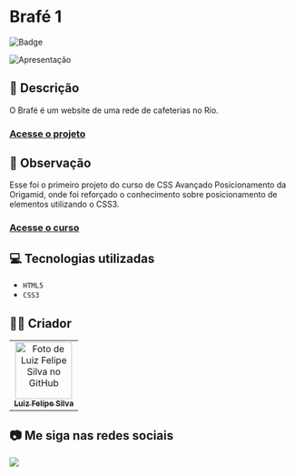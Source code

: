 # Brafé 1

![Badge](http://img.shields.io/static/v1?label=STATUS&message=CONCLUIDO&color=GREEN&style=for-the-badge)

<img src="https://github.com/luizfelipe9627/brafe-1/blob/main/src/assets/apresentacao.gif" alt="Apresentação">

## 📄 Descrição

O Brafé é um website de uma rede de cafeterias no Rio.

### <a href="https://luizfelipe9627-le-scone.netlify.app">Acesse o projeto</a>

## 📑 Observação

Esse foi o primeiro projeto do curso de CSS Avançado Posicionamento da Origamid, onde foi reforçado o conhecimento sobre posicionamento de elementos utilizando o CSS3.

### <a href="https://www.origamid.com/curso/css-avancado-posicionamento">Acesse o curso</a>

## 💻 Tecnologias utilizadas

- `HTML5`
- `CSS3`
## 🧑‍💻 Criador

<table>
  <tr>
    <td align="center">
      <a href="https://github.com/luizfelipe9627">
        <img src="https://github.com/luizfelipe9627.png" width="100px;" alt="Foto de Luiz Felipe Silva no GitHub"/><br>
        <sub>
          <b>Luiz Felipe Silva</b>
        </sub>
      </a>
    </td>
  </tr>
</table>

## 📷 Me siga nas redes sociais<br>

<p align="left">
  <a href="https://www.linkedin.com/in/luizfelipe9627/" target="_blank"><img src="https://img.shields.io/badge/-LinkedIn-%230077B5?style=for-the-badge&logo=linkedin&logoColor=white"></a>
</p>
